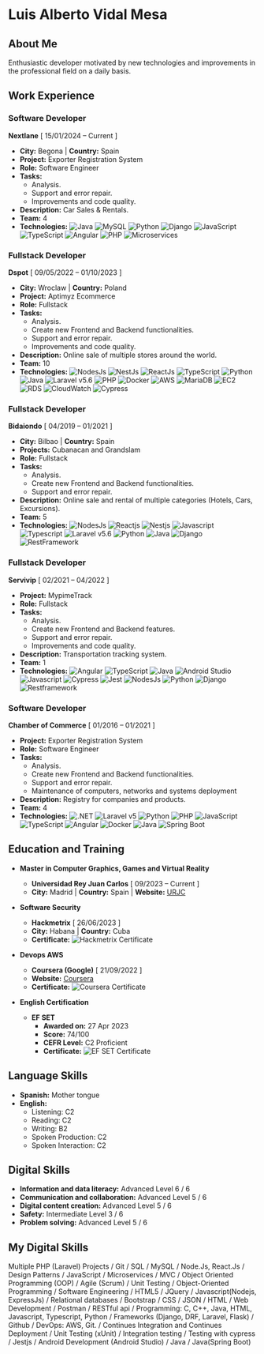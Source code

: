 # Luis Alberto Vidal Mesa

## About Me
Enthusiastic developer motivated by new technologies and improvements in the professional field on a daily basis.

## Work Experience

### Software Developer
**Nextlane** [ 15/01/2024 – Current ]
- **City:** Begona | **Country:** Spain
- **Project:** Exporter Registration System
- **Role:** Software Engineer
- **Tasks:**
  - Analysis.
  - Support and error repair.
  - Improvements and code quality.
- **Description:** Car Sales & Rentals.
- **Team:** 4
- **Technologies:** ![Java](https://img.shields.io/badge/-Java-blue) ![MySQL](https://img.shields.io/badge/-MySQL-blue) ![Python](https://img.shields.io/badge/-Python-blue) ![Django](https://img.shields.io/badge/-Django-blue) ![JavaScript](https://img.shields.io/badge/-JavaScript-blue) ![TypeScript](https://img.shields.io/badge/-TypeScript-blue) ![Angular](https://img.shields.io/badge/-Angular-blue) ![PHP](https://img.shields.io/badge/-PHP-blue) ![Microservices](https://img.shields.io/badge/-Microservices-blue)

### Fullstack Developer
**Dspot** [ 09/05/2022 – 01/10/2023 ]
- **City:** Wroclaw | **Country:** Poland
- **Project:** Aptimyz Ecommerce
- **Role:** Fullstack
- **Tasks:**
  - Analysis.
  - Create new Frontend and Backend functionalities.
  - Support and error repair.
  - Improvements and code quality.
- **Description:** Online sale of multiple stores around the world.
- **Team:** 10
- **Technologies:** ![NodesJs](https://img.shields.io/badge/-NodesJs-blue) ![NestJs](https://img.shields.io/badge/-NestJs-blue) ![ReactJs](https://img.shields.io/badge/-ReactJs-blue) ![TypeScript](https://img.shields.io/badge/-TypeScript-blue) ![Python](https://img.shields.io/badge/-Python-blue) ![Java](https://img.shields.io/badge/-Java-blue) ![Laravel v5.6](https://img.shields.io/badge/-Laravel%20v5.6-blue) ![PHP](https://img.shields.io/badge/-PHP-blue) ![Docker](https://img.shields.io/badge/-Docker-blue) ![AWS](https://img.shields.io/badge/-AWS-blue) ![MariaDB](https://img.shields.io/badge/-MariaDB-blue) ![EC2](https://img.shields.io/badge/-EC2-blue) ![RDS](https://img.shields.io/badge/-RDS-blue) ![CloudWatch](https://img.shields.io/badge/-CloudWatch-blue) ![Cypress](https://img.shields.io/badge/-Cypress-blue)

### Fullstack Developer
**Bidaiondo** [ 04/2019 – 01/2021 ]
- **City:** Bilbao | **Country:** Spain
- **Projects:** Cubanacan and Grandslam
- **Role:** Fullstack
- **Tasks:**
  - Analysis.
  - Create new Frontend and Backend functionalities.
  - Support and error repair.
- **Description:** Online sale and rental of multiple categories (Hotels, Cars, Excursions).
- **Team:** 5
- **Technologies:** ![NodesJs](https://img.shields.io/badge/-NodesJs-blue) ![Reactjs](https://img.shields.io/badge/-Reactjs-blue) ![Nestjs](https://img.shields.io/badge/-Nestjs-blue) ![Javascript](https://img.shields.io/badge/-Javascript-blue) ![Typescript](https://img.shields.io/badge/-Typescript-blue) ![Laravel v5.6](https://img.shields.io/badge/-Laravel%20v5.6-blue) ![Python](https://img.shields.io/badge/-Python-blue) ![Java](https://img.shields.io/badge/-Java-blue) ![Django](https://img.shields.io/badge/-Django-blue) ![RestFramework](https://img.shields.io/badge/-RestFramework-blue)

### Fullstack Developer
**Servivip** [ 02/2021 – 04/2022 ]
- **Project:** MypimeTrack
- **Role:** Fullstack
- **Tasks:**
  - Analysis.
  - Create new Frontend and Backend features.
  - Support and error repair.
  - Improvements and code quality.
- **Description:** Transportation tracking system.
- **Team:** 1
- **Technologies:** ![Angular](https://img.shields.io/badge/-Angular-blue) ![TypeScript](https://img.shields.io/badge/-TypeScript-blue) ![Java](https://img.shields.io/badge/-Java-blue) ![Android Studio](https://img.shields.io/badge/-Android%20Studio-blue) ![Javascript](https://img.shields.io/badge/-Javascript-blue) ![Cypress](https://img.shields.io/badge/-Cypress-blue) ![Jest](https://img.shields.io/badge/-Jest-blue) ![NodesJs](https://img.shields.io/badge/-NodesJs-blue) ![Python](https://img.shields.io/badge/-Python-blue) ![Django](https://img.shields.io/badge/-Django-blue) ![Restframework](https://img.shields.io/badge/-Restframework-blue)

### Software Developer
**Chamber of Commerce** [ 01/2016 – 01/2021 ]
- **Project:** Exporter Registration System
- **Role:** Software Engineer
- **Tasks:**
  - Analysis.
  - Create new Frontend and Backend functionalities.
  - Support and error repair.
  - Maintenance of computers, networks and systems deployment
- **Description:** Registry for companies and products.
- **Team:** 4
- **Technologies:** ![.NET](https://img.shields.io/badge/-.NET-blue) ![Laravel v5](https://img.shields.io/badge/-Laravel%20v5-blue) ![Python](https://img.shields.io/badge/-Python-blue) ![PHP](https://img.shields.io/badge/-PHP-blue) ![JavaScript](https://img.shields.io/badge/-JavaScript-blue) ![TypeScript](https://img.shields.io/badge/-TypeScript-blue) ![Angular](https://img.shields.io/badge/-Angular-blue) ![Docker](https://img.shields.io/badge/-Docker-blue) ![Java](https://img.shields.io/badge/-Java-blue) ![Spring Boot](https://img.shields.io/badge/-Spring%20Boot-blue)

## Education and Training

- **Master in Computer Graphics, Games and Virtual Reality**
  - **Universidad Rey Juan Carlos** [ 09/2023 – Current ]
  - **City:** Madrid | **Country:** Spain | **Website:** [URJC](https://www.urjc.es/)

- **Software Security**
  - **Hackmetrix** [ 26/06/2023 ]
  - **City:** Habana | **Country:** Cuba
  - **Certificate:** ![Hackmetrix Certificate](insert_hackmetrix_certificate_image_link_here)

- **Devops AWS**
  - **Coursera (Google)** [ 21/09/2022 ]
  - **Website:** [Coursera](https://coursera.org/verify/specialization/UHK73BJXPL5T)
  - **Certificate:** ![Coursera Certificate](insert_coursera_certificate_image_link_here)

- **English Certification**
  - **EF SET**
    - **Awarded on:** 27 Apr 2023
    - **Score:** 74/100
    - **CEFR Level:** C2 Proficient
    - **Certificate:** ![EF SET Certificate](insert_ef_set_certificate_image_link_here)

## Language Skills

- **Spanish:** Mother tongue
- **English:**
  - Listening: C2
  - Reading: C2
  - Writing: B2
  - Spoken Production: C2
  - Spoken Interaction: C2

## Digital Skills

- **Information and data literacy:** Advanced Level 6 / 6
- **Communication and collaboration:** Advanced Level 5 / 6
- **Digital content creation:** Advanced Level 5 / 6
- **Safety:** Intermediate Level 3 / 6
- **Problem solving:** Advanced Level 5 / 6

## My Digital Skills

Multiple PHP (Laravel) Projects / Git / SQL / MySQL / Node.Js, React.Js / Design Patterns / JavaScript / Microservices / MVC / Object Oriented Programming (OOP) / Agile (Scrum) / Unit Testing / Object-Oriented Programming / Software Engineering / HTML5 / JQuery / Javascript(Nodejs, ExpressJs) / Relational databases / Bootstrap / CSS / JSON / HTML / Web Development / Postman / RESTful api / Programming: C, C++, Java, HTML, Javascript, Typescript, Python / Frameworks (Django, DRF, Laravel, Flask) / Github / DevOps: AWS, Git. / Continues Integration and Continues Deployment / Unit Testing (xUnit) / Integration testing / Testing with cypress / Jestjs / Android Development (Android Studio) / Java / Java(Spring Boot)
